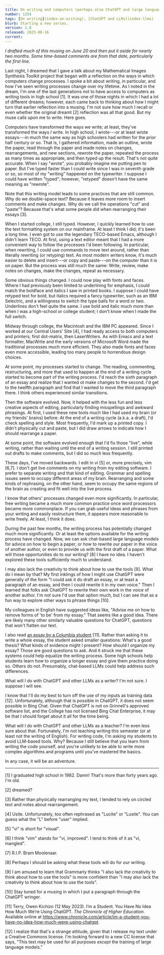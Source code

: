 ```yaml
---
title: On writing and computers (perhaps also ChatGPT and large language models)
number: 1254
tags: [On writing](index-on-writing), [ChatGPT and LLMs](index-llms)
blurb: Starting a new series.
version: 1.0
released: 2023-08-16
current: 
---
```

_I drafted much of this musing on June 20 and then put it aside for nearly two months.  Some time-based comments are from that date, particularly the first line._

Last night, I dreamed that I gave a talk about my Mathematical Images Synthesis Toolkit project that began with a reflection on the ways in which computers change processes.  I spoke a bit about writing, in particular, and how I've seen writing processes change over my lifetime.  As I noted in the dream, I'm one of the last generations not to have access to computers as writing tools in high school [1].  It was one of those nights in which I had a lot of different dreams; however, each came back to thinking about how I might turn that earlier reflection into a musing.  I'm not sure how much I recall or even whether the original dreamt [2] reflection was all that good.  But my muse calls upon me to write.  Here goes.

Computers have transformed the ways we write; at least, they've transformed the ways _I_ write.  In high school, I wrote---or at least wrote essays---in much the same way as high schoolers had written for the prior half century or so.  That is, I gathered information, made an outline, wrote the paper, read through the paper and made notes on changes, rearrangements, and new sections, rewrote the paper, repeated the process as many times as appropriate, and then typed up the result.  That's not quite accurate.  When I say "wrote", you probably imagine me putting pen to paper.  But I've typed faster than I could write since I was in seventh grade or so, so most of my "writing" happened on the typewriter.  I suppose I could have written "typed"; however, "retyped" doesn't have the same meaning as "rewrote".

Note that this writing model leads to some practices that are still common.  Why do we double-space text?  Because it leaves more room to insert comments and make changes.  Why do we call the operations "cut" and "paste"?  Because that's what some people did when rearranging their essays [3].

When I started college, I still typed.  However, I quickly learned how to use the text formatting system on our mainframe.  At least I think I did; it's been a long time.  I even got to use the legendary TECO-based Emacs, although I didn't learn TECO.  At first, using a text editor meant that I had a more convenient way to follow the processes I'd been following.  In particular, when rewriting, I could use commands to move text around, rather than literally rewriting (or retyping) text.  As most modern writers know, it's much easier to delete and insert---or copy and paste---on the computer than it is on paper.  But the process was still much the same: Write, review, make notes on changes, make the changes, repeat as necessary.

Some obvious things changed.  I could now play with fonts and faces.  Where I had previously been limited to underlining for emphasis, I could match the boldface and italics I saw in printed books.  I suppose I could have retyped text for bold, but italics required a fancy typewriter, such as an IBM Selectric, and a willingness to switch the type balls for a word or two.  Underlines don't feel quite the same.  I use bold and italic much more than when I was a high-school or college student; I don't know when I made the full switch.

Midway through college, the Macintosh and the IBM PC appeared.  Since I worked at our Central Users' Site [4], I had ready access to both computers and printers; first dot-matrix, then LaserWriters.  As with Emacs and a text formatter, MacWrite and the early versions of Microsoft Word made the traditional processes much more efficient.  They also made fonts and faces even more accessible, leading too many people to horrendous design choices.

At some point, my processes started to change.  The reading, commenting, restructuring, and more that used to happen at the end of a writing cycle started to become part of the writing process.  I'd reach the sixth paragraph of an essay and realize that I wanted ot make changes to the second.  I'd get to the twelfth paragraph and find that I wanted to move the third paragraph there.  I think others experienced similar transitions.

Then the software evolved.  Now, it helped with the less fun and less creative aspects of editing, particularly finding misspellings and awkward phrasings.  At first, I used these new tools much like I had used my brain (or my friends' brains) before: At the end of a writing cycle (a.k.a. a draft), I'd check spelling and style.  Most frequently, I'd mark up a printed copy.  I didn't physically cut and paste, but I did draw arrows to indicate how I should rearrange a paper.

At some point, the software evolved enough that I'd fix those "live", while writing, rather than waiting until the end of a writing session.  I still printed out drafts to make comments, but I did so much less frequently.

These days, I've moved backwards.  I edit in vi [5] or, more precisely, vim [6,7].  I don't get live comments on my writing from my editing software.  I prefer to separate writing and that kind of editing.  Grammar and spelling issues seem to occupy different areas of my brain.  Rearranging and some kinds of rephrasing, on the other hand, seem to occupy the same regions of the brain as creating and fit well into the live process.

I know that others' processes changed even more significantly.  In particular, free writing became a much more common practice once word processors became more commonplace.  If you can grab useful ideas and phrases from your writing and easily restructure them, it appears more reasonable to write freely.  At least, I think it does.

During the past few months, the writing process has potentially changed much more significantly.  Or at least the options available for the writing process have changed.  Now, we can ask chat-based large language models for advice on how to begin a paper, or how to rewrite our paper in the voice of another author, or even to provide us with the first draft of a paper.  What will those opportunities do to our writing? [8]  I have no idea.  I haven't explored these tools sufficiently much to understand.  

I may also lack the creativity to think about how to use the tools [9].  What do I mean by that?  My first inklings of how I might use ChatGPT were generally of the form "I could ask it do draft an essay, or at least a paragraph of an essay, and then I could rewrite it in my own voice."  Then I learned that folks ask ChatGPT to rewrite their own work in the voice of another author.  I'm not sure I'd use that option much, but I can see that as a fun way to explore other ways to phrase things [10].  

My colleagues in English have suggested ideas like, "Advise me on how to remove forms of 'to be' from my essay."  That seems like a good idea.  There are likely many other similarly valuable questions for ChatGPT, questions that won't flatten our text.  

I also read [an essay by a Columbia student](https://www.chronicle.com/article/im-a-student-you-have-no-idea-how-much-were-using-chatgpt) [11].  Rather than asking it to write a whole essay, the student asked smaller questions: What's a good thesis?  What kinds of evidence might I present?  How should I organize my essay?  Those are good questions to ask.  And it struck me that these systems could help equalize the writing process.  Some high schools help students learn how to organize a longer essay and give them practice doing so.  Others do not.  Presumably, chat-based LLMs could help address such differences.

What will I do with ChatGPT and other LLMs as a writer?  I'm not sure.  I suppose I will see.  

I know that I'll do my best to turn off the use of my inputs as training data [12].  Unfortunately, although that is possible in ChatGPT, it does not seem possible in Bing Chat.  Given that ChatGPT is not on Grinnell's approved software list, and the College has not licensed Bing Chat Enterprise, it may be that I should forget about it all for the time being.

What will I do with ChatGPT and other LLMs as a teacher?  I'm even less sure about that.  Fortunately, I'm not teaching writing this semester (or at least not the writing of English).  For writing code, I'm asking my students to avoid LLM-based tools.  Why?  Because I still believe that you learn from writing the code yourself, and you're unlikely to be able to write more complex algorithms and programs until you've mastered the basics.

In any case, it will be an adventure.

---

[1] I graduated high school in 1982.  Damn! That's more than forty years ago.  I'm old.

[2] dreamed?

[3] Rather than physically rearranging my text, I tended to rely on circled text and notes about rearrangement.

[4] Usite.  Unfortunately, too often rephrased as "Lucite" or "Lusite".  You can guess what the "L" before "user" implied.

[5] "vi" is short for "visual".

[6] I think "vim" stands for "vi, improved".  I tend to think of it as "vi, mangled".

[7] R.I.P. Bram Moolenaar.

[8] Perhaps I should be asking what these tools will do for _our_ writing.

[9] I am amused to learn that Grammarly thinks "I also lack the creativity to think about how to use the tools" is more confident than "I may also lack the creativity to think about how to use the tools".

[10] Stay tuned for a musing in which I put a paragraph through the ChatGPT wringer.

[11] Terry, Owen Kichizo (12 May 2023).  I’m a Student. You Have No Idea How Much We’re Using ChatGPT.  _The Chronicle of Higher Education_.  Available online at <https://www.chronicle.com/article/im-a-student-you-have-no-idea-how-much-were-using-chatgpt>.

[12] I realize that that's a strange attitude, given that I release my text under a Creative Commons license.  I'm looking forward to a new CC license that says, "This text may be used for all purposes _except_ the training of large language models."
